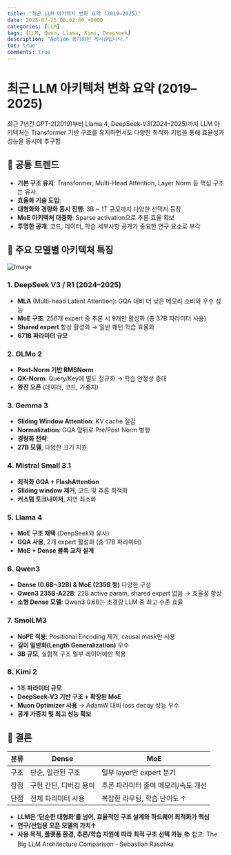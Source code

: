 ```yaml
---
title: "최근 LLM 아키텍처 변화 요약 (2019–2025)"
date: 2025-07-25 08:02:00 +0900
categories: [LLM]
tags: [LLM, Qwen, Llama, Kimi, Deepseek]
description: "Notion 동기화된 게시글입니다."
toc: true
comments: true
---
```


# 최근 LLM 아키텍처 변화 요약 (2019–2025)

최근 7년간 GPT-2(2019)부터 Llama 4, DeepSeek-V3(2024–2025)까지 LLM 아키텍처는 Transformer 기반 구조를 유지하면서도 다양한 최적화 기법을 통해 효율성과 성능을 동시에 추구함.

## 🔑 공통 트렌드

- **기본 구조 유지**: Transformer, Multi-Head Attention, Layer Norm 등 핵심 구조는 유사
- **효율화 기술 도입**:
- **대형화와 경량화 동시 진행**: 3B ~ 1T 규모까지 다양한 선택지 등장
- **MoE 아키텍처 대중화**: Sparse activation으로 추론 효율 확보
- **투명한 공개**: 코드, 데이터, 학습 세부사항 공개가 중요한 연구 요소로 부각
## 📌 주요 모델별 아키텍처 특징

![Image](https://prod-files-secure.s3.us-west-2.amazonaws.com/e6db513d-ec54-40ff-aa74-2487b0bcfe15/ac24fdd3-febf-45c7-8e99-afb6446591d8/image.png?X-Amz-Algorithm=AWS4-HMAC-SHA256&X-Amz-Content-Sha256=UNSIGNED-PAYLOAD&X-Amz-Credential=ASIAZI2LB466WDIIKWLM%2F20250726%2Fus-west-2%2Fs3%2Faws4_request&X-Amz-Date=20250726T041931Z&X-Amz-Expires=3600&X-Amz-Security-Token=IQoJb3JpZ2luX2VjECoaCXVzLXdlc3QtMiJHMEUCIEg6%2B4hXzzFHk752satXrlVqeXGmSmIxcxdDmqdlyZd5AiEAhb8S21ENRLz6t4WeiEORGOh%2BzKotAc52M8O1beKCopoq%2FwMIUxAAGgw2Mzc0MjMxODM4MDUiDB5x0aW%2FsXfw169wmCrcA%2Bo6pVgLbuZP9nLUu7VxSukz8CyT0dXIsr%2FapG4IobpRtlmiRgGSuqEdiFLk5A8sqsubXskuctIDjvFImRMS3QLjKrWLyHYzFYCOb7a%2FEQ3KNDZyUBjyWX7uWcJ0GzXozQxYfWHDCQBMGlRNPVySVGJb2WLAvBz8HKYYncz48sYCb%2BQfQ85D6MG9tjXd4k0ugKLKJj1kJTt2UwndJ%2FWMzljiKu8i4rZHKHYiIld432%2FHqzVrNyDchcCU3T2H5K6Rw39lP%2BUZBiTk%2Fl869J%2B6p6bZEx2ZmPvnNQ59ZnM%2B7c%2BjP3L4%2FVjmyrbQ6CXABQmW1D44hI66ZzvuaW6%2B9bi3Ll1sSq1j7cNc6O3JV6gVcMFwdRw4VGEr2gYYCqkHSBLTDwJG8g1hlYE9%2F47VL7Rt4ztfkJvqu2c1RjrIML%2FfyLPr4DkiscIFhKFHxwBz79Rcc7H%2FKqmarpjpIULNgZ3AxuesfPaHQYTgd6neb9JlkCEV5yaznm1dDrC9vhjtFxiBimKimhAc4IfBhhpYXwrW7K%2Bym8To2C1NQnFLq9qvMfQX5A6sZM4sB9wCMBwtmAytlXqzJXw%2Fjtyqkb5WeH7Aqq2%2BI%2F%2FE%2F%2FwrhFB5wZE9nrG%2BbtiKG%2BGI1yxJY%2FSvMNvwkMQGOqUBEc3S6n0wR%2FM82f922uP%2BMObp%2B%2FCvHn936yHZ2n%2BGLP0CR5twfHMDr3svIldNTI7KI%2BJpBdbjs60XWzoEsIqRf5zefXPWszp7UCUPuK6bm32j7Nsg28f%2BwkMMFxmNkqoDE0wn7CJ3UtozElmC5Jtovl4v3d3tUBC7u3QJ5RF5WsFfUReTyK4U0uGIRbO7dar9681ZHfdExRW1TiPtSVMgAeBnlsx7&X-Amz-Signature=72ebe0fbb4d5023787a6307a83bca29b8d4f69e372c9976ddc8b80b30b1ec217&X-Amz-SignedHeaders=host&x-amz-checksum-mode=ENABLED&x-id=GetObject)

### 1. DeepSeek V3 / R1 (2024–2025)

- **MLA** (Multi-head Latent Attention): GQA 대비 더 낮은 메모리 소비와 우수 성능
- **MoE 구조**: 256개 expert 중 추론 시 9개만 활성화 (총 37B 파라미터 사용)
- **Shared expert** 항상 활성화 → 일반 패턴 학습 효율화
- **671B 파라미터 규모**
### 2. OLMo 2

- **Post-Norm 기반 RMSNorm**
- **QK-Norm**: Query/Key에 별도 정규화 → 학습 안정성 증대
- **완전 오픈** (데이터, 코드, 가중치)
### 3. Gemma 3

- **Sliding Window Attention**: KV cache 절감
- **Normalization**: GQA 앞뒤로 Pre/Post Norm 병행
- **경량화 전략**:
- **27B 모델**, 다양한 크기 지원
### 4. Mistral Small 3.1

- **최적화 GQA + FlashAttention**
- **Sliding window 제거**, 코드 및 추론 최적화
- **커스텀 토크나이저**, 지연 최소화
### 5. Llama 4

- **MoE 구조 채택** (DeepSeek와 유사)
- **GQA 사용**, 2개 expert 활성화 (총 17B 파라미터)
- **MoE + Dense 블록 교차 설계**
### 6. Qwen3

- **Dense (0.6B~32B) & MoE (235B 등)** 다양한 구성
- **Qwen3 235B-A22B**: 22B active param, shared expert 없음 → 효율성 향상
- **소형 Dense 모델**: Qwen3 0.6B는 초경량 LLM 중 최고 수준 효율
### 7. SmolLM3

- **NoPE 적용**: Positional Encoding 제거, causal mask만 사용
- **길이 일반화(Length Generalization)** 우수
- **3B 규모**, 실험적 구조 일부 레이어에만 적용
### 8. Kimi 2

- **1조 파라미터 규모**
- **DeepSeek-V3 기반 구조 + 확장된 MoE**
- **Muon Optimizer 사용** → AdamW 대비 loss decay 성능 우수
- **공개 가중치 및 최고 성능 확보**
## 🧩 결론

| 분류 | Dense | MoE |
| --- | --- | --- |
| 구조 | 단순, 일관된 구조 | 일부 layer만 expert 분기 |
| 장점 | 구현 간단, 디버깅 용이 | 추론 파라미터 줄여 메모리/속도 개선 |
| 단점 | 전체 파라미터 사용 | 복잡한 라우팅, 학습 난이도 ↑ |

- **LLM은 ‘단순한 대형화’를 넘어, 효율적인 구조 설계와 하드웨어 최적화가 핵심**
- **연구/산업용 오픈 모델의 가치↑**
- **사용 목적, 플랫폼 환경, 추론/학습 자원에 따라 최적 구조 선택 가능**
📚 참고: The Big LLM Architecture Comparison - Sebastian Raschka


